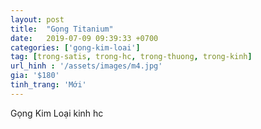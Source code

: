 ```yaml
---
layout: post
title:  "Gọng Titanium"
date:   2019-07-09 09:39:33 +0700
categories: ['gong-kim-loai']
tag: [trong-satis, trong-hc, trong-thuong, trong-kinh] 
url_hinh : '/assets/images/m4.jpg'
gia: '$180'
tinh_trang: 'Mới'
---
```


Gọng Kim Loại kinh hc